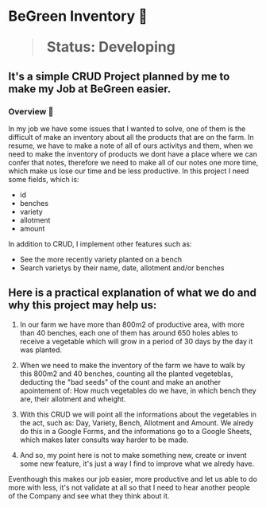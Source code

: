 <h1> BeGreen Inventory 🌱 </h>

> Status: Developing

## It's a simple CRUD Project planned by me to make my Job at BeGreen easier.

### Overview 📝

In my job we have some issues that I wanted to solve, one of them is the difficult of make an inventory about all the products that are on the farm. In resume, we have to make a note of all of ours activitys and them, when we need to make the inventory of products we dont have a place where we can confer that notes, therefore we need to make all of our notes one more time, which make us lose our time and be less productive.
In this project I need some fields, which is:

+ id
+ benches
+ variety
+ allotment
+ amount

In addition to CRUD, I implement other features such as:

* See the more recently variety planted on a bench
* Search varietys by their name, date, allotment and/or benches

## Here is a practical explanation of what we do and why this project may help us:

1. In our farm we have more than 800m2 of productive area, with more than 40 benches, each one of them has around 650 holes ables to receive a vegetable which will grow in a period of 30 days by the day it was planted.

2. When we need to make the inventory of the farm we have to walk by this 800m2 and 40 benches, counting all the planted vegeteblas, deducting the "bad seeds" of the count and make an another apointement of: How much vegetables do we have, in which bench they are, their allotment and wheight.

3. With this CRUD we will point all the informations about the vegetables in the act, such as: Day, Variety, Bench, Allotment and Amount. We alredy do this in a Google Forms, and the informations go to a Google Sheets, which makes later consults way harder to be made.

4. And so, my point here is not to make something new, create or invent some new feature, it's just a way I find to improve what we alredy have.

Eventhough this makes our job easier, more productive and let us able to do more with less, it's not validate at all so that I need to hear another people of the Company and see what they think about it.

